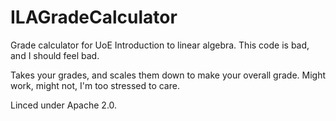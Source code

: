 # ILAGradeCalculator
Grade calculator for UoE Introduction to linear algebra.
This code is bad, and I should feel bad.

Takes your grades, and scales them down to make your overall grade. Might work, might not, I'm too stressed to care.

Linced under Apache 2.0.
